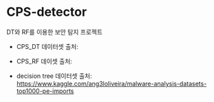 # CPS-detector
DT와 RF를 이용한 보안 탐지 프로젝트

- CPS_DT
데이터셋 출처:

- CPS_RF
데이셋 출처:

- decision tree
데이터셋 출처: https://www.kaggle.com/ang3loliveira/malware-analysis-datasets-top1000-pe-imports


